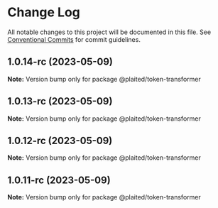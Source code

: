 # Change Log

All notable changes to this project will be documented in this file.
See [Conventional Commits](https://conventionalcommits.org) for commit guidelines.

## 1.0.14-rc (2023-05-09)

**Note:** Version bump only for package @plaited/token-transformer

## 1.0.13-rc (2023-05-09)

**Note:** Version bump only for package @plaited/token-transformer

## 1.0.12-rc (2023-05-09)

**Note:** Version bump only for package @plaited/token-transformer

## 1.0.11-rc (2023-05-09)

**Note:** Version bump only for package @plaited/token-transformer
